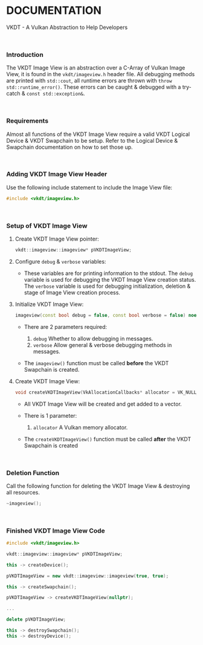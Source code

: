 # DOCUMENTATION

VKDT - A Vulkan Abstraction to Help Developers

<br>

### Introduction

The VKDT Image View is an abstraction over a C-Array of Vulkan Image View, it is found in the `vkdt/imageview.h` header file.
All debugging methods are printed with `std::cout`, all runtime errors are thrown with `throw std::runtime_error()`. These errors can be caught & debugged with a try-catch & `const std::exception&`.

<br>

### Requirements

Almost all functions of the VKDT Image View require a valid VKDT Logical Device & VKDT Swapchain to be setup. Refer to the Logical Device & Swapchain documentation on how to set those up.

<br>

### Adding VKDT Image View Header

Use the following include statement to include the Image View file:
```cpp
#include <vkdt/imageview.h>
```

<br>

### Setup of VKDT Image View

1. Create VKDT Image View pointer:
	```cpp
	vkdt::imageview::imageview* pVKDTImageView;
	```

2. Configure `debug` & `verbose` variables:
	- These variables are for printing information to the stdout. The `debug` variable is used for debugging the VKDT Image View creation status. The `verbose` variable is used for debugging initialization, deletion & stage of Image View creation process.

3. Initialize VKDT Image View:
	```cpp
	imageview(const bool debug = false, const bool verbose = false) noexcept;
	```

	- There are 2 parameters required:
		1. `debug` Whether to allow debugging in messages.
		2. `verbose` Allow general & verbose debugging methods in messages.

	- The `imageview()` function must be called **before** the VKDT Swapchain is created.

4. Create VKDT Image View:
	```cpp
	void createVKDTImageView(VkAllocationCallbacks* allocator = VK_NULL_HANDLE);
	```

	- All VKDT Image View will be created and get added to a vector.

	- There is 1 parameter:
		1. `allocator` A Vulkan memory allocator.

	- The `createVKDTImageView()` function must be called **after** the VKDT Swapchain is created

<br>

### Deletion Function

Call the following function for deleting the VKDT Image View & destroying all resources.

```cpp
~imageview();
```

<br>

### Finished VKDT Image View Code

```cpp
#include <vkdt/imageview.h>

vkdt::imageview::imageview* pVKDTImageView;

this -> createDevice();

pVKDTImageView = new vkdt::imageview::imageview(true, true);

this -> createSwapchain();

pVKDTImageView -> createVKDTImageView(nullptr);

...

delete pVKDTImageView;

this -> destroySwapchain();
this -> destroyDevice();
```